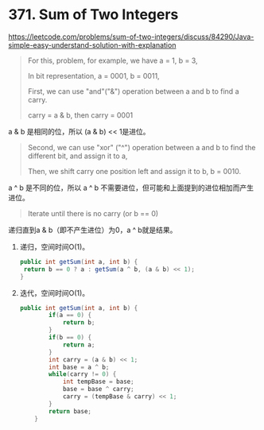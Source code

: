 #  371. Sum of Two Integers

 https://leetcode.com/problems/sum-of-two-integers/discuss/84290/Java-simple-easy-understand-solution-with-explanation 

> For this, problem, for example, we have a = 1, b = 3,
>
> In bit representation, a = 0001, b = 0011,
>
> First, we can use "and"("&") operation between a and b to find a carry.
>
> carry = a & b, then carry = 0001

a & b 是相同的位，所以 (a & b) << 1是进位。

> Second, we can use "xor" ("^") operation between a and b to find the different bit, and assign it to a,
>
> Then, we shift carry one position left and assign it to b, b = 0010.

a ^ b 是不同的位，所以 a ^ b 不需要进位，但可能和上面提到的进位相加而产生进位。

>  Iterate until there is no carry (or b == 0) 

递归直到a & b（即不产生进位）为0，a ^ b就是结果。

1. 递归，空间时间O(1)。

   ```java
   public int getSum(int a, int b) {
   	return b == 0 ? a : getSum(a ^ b, (a & b) << 1);
   }
   ```

   

2. 迭代，空间时间O(1)。

   ```java
   public int getSum(int a, int b) {
           if(a == 0) {
               return b;
           }
           if(b == 0) {
               return a;
           }
           int carry = (a & b) << 1;
           int base = a ^ b;
           while(carry != 0) {
               int tempBase = base;
               base = base ^ carry;
               carry = (tempBase & carry) << 1;
           }
           return base;
       }
   ```

   